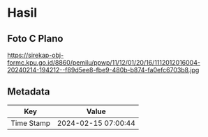 # Hasil

## Foto C Plano

https://sirekap-obj-formc.kpu.go.id/8860/pemilu/ppwp/11/12/01/20/16/1112012016004-20240214-194212--f89d5ee8-fbe9-480b-b874-fa0efc6703b8.jpg


## Metadata

| Key        | Value               |
| ---------- | ------------------- |
| Time Stamp | 2024-02-15 07:00:44 |



